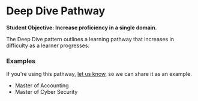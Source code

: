 # Deep Dive Pathway
**Student Objective: Increase proficiency in a single domain.**

The Deep Dive pattern outlines a learning pathway that increases in difficulty as a learner progresses. 

### Examples
If you're using this pathway, [let us know](https://github.com/Standards-and-Practices/structured-rapid-development/issues/new?assignees=&labels=documentation&template=example-submission.md&title=Example+of+%5Byour+pattern+here%5D), so we can share it as an example. 
- Master of Accounting
- Master of Cyber Security

